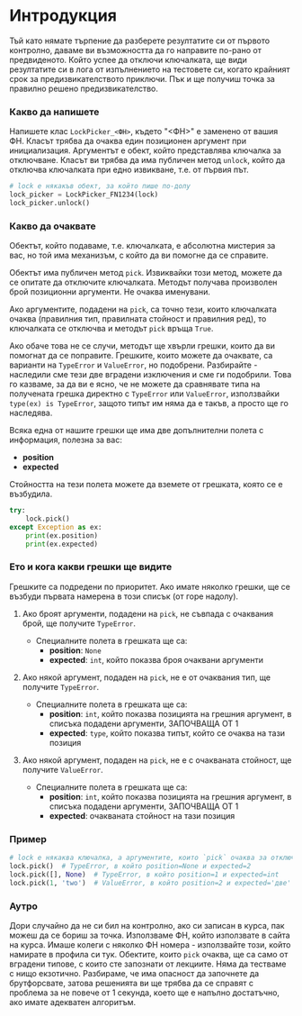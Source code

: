 # Интродукция
Тъй като нямате търпение да разберете резултатите си от първото контролно, даваме ви възможността да го направите по-рано от предвиденото.
Който успее да отключи ключалката, ще види резултатите си в лога от изпълнението на тестовете си, когато крайният срок за предизвикателството приключи.
Пък и ще получиш точка за правилно решено предизвикателство.

### Какво да напишете
Напишете клас `LockPicker_<ФН>`, където "<ФН>" е заменено от вашия ФН.
Класът трябва да очаква един позиционен аргумент при инициализация. Аргументът е обект, който представлява ключалка за отключване.
Класът ви трябва да има публичен метод `unlock`, който да отключва ключалката при едно извикване, т.е. от първия път.

```python
# lock е някакъв обект, за който пише по-долу
lock_picker = LockPicker_FN1234(lock)
lock_picker.unlock()
```

### Какво да очаквате
Обектът, който подаваме, т.е. ключалката, е абсолютна мистерия за вас, но той има механизъм, с който да ви помогне да се справите.

Обектът има публичен метод `pick`.
Извиквайки този метод, можете да се опитате да отключите ключалката.
Методът получава произволен брой позиционни аргументи. Не очаква именувани.

Ако аргументите, подадени на `pick`, са точно тези, които ключалката очаква (правилния тип, правилната стойност и правилния ред), то ключалката се отключва и методът `pick` връща `True`.

Ако обаче това не се случи, методът ще хвърли грешки, които да ви помогнат да се поправите. Грешките, които можете да очаквате, са варианти на `TypeError` и `ValueError`, но подобрени.
Разбирайте - наследили сме тези две вградени изключения и сме ги подобрили. Това го казваме, за да ви е ясно, че не можете да сравнявате типа на получената грешка директно с `TypeError` или `ValueError`, използвайки `type(ex) is TypeError`, защото типът им няма да е такъв, а просто ще го наследява.

Всяка една от нашите грешки ще има две допълнителни полета с информация, полезна за вас:
- **position**
- **expected**

Стойността на тези полета можете да вземете от грешката, която се е възбудила.

```python
try:
    lock.pick()
except Exception as ex:
    print(ex.position)
    print(ex.expected)
```

### Ето и кога какви грешки ще видите
Грешките са подредени по приоритет.
Ако имате няколко грешки, ще се възбуди първата намерена в този списък (от горе надолу).

1. Ако броят аргументи, подадени на `pick`, не съвпада с очаквания брой, ще получите `TypeError`.
   - Специалните полета в грешката ще са:
     - **position**: `None`
     - **expected**: `int`, който показва броя очаквани аргументи

2. Ако някой аргумент, подаден на `pick`, не е от очаквания тип, ще получите `TypeError`.
   - Специалните полета в грешката ще са:
     - **position**: `int`, който показва позицията на грешния аргумент, в списъка подадени аргументи, ЗАПОЧВАЩА ОТ 1
     - **expected**: `type`, който показва типът, който се очаква на тази позиция

3. Ако някой аргумент, подаден на `pick`, не е с очакваната стойност, ще получите `ValueError`.
   - Специалните полета в грешката ще са:
     - **position**: `int`, който показва позицията на грешния аргумент, в списъка подадени аргументи, ЗАПОЧВАЩА ОТ 1
     - **expected**: очакваната стойност на тази позиция

### Пример

```python
# lock е някаква ключалка, а аргументите, които `pick` очаква за отключване, са (1, 'две')
lock.pick()  # TypeError, в който position=None и expected=2
lock.pick([], None)  # TypeError, в който position=1 и expected=int
lock.pick(1, 'two')  # ValueError, в който position=2 и expected='две'
```

### Аутро
Дори случайно да не си бил на контролно, ако си записан в курса, пак можеш да се бориш за точка.
Използваме ФН, който използвате в сайта на курса. Имаше колеги с няколко ФН номера - използвайте този, който намирате в профила си тук.
Обектите, които `pick` очаква, ще са само от вградени типове, с които сте запознати от лекциите. Няма да тестваме с нищо екзотично.
Разбираме, че има опасност да започнете да брутфорсвате, затова решенията ви ще трябва да се справят с проблема за не повече от 1 секунда, което ще е напълно достатъчно, ако имате адекватен алгоритъм.
